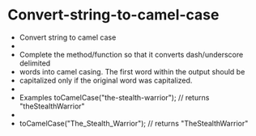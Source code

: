 # Convert-string-to-camel-case


 * Convert string to camel case
 * 
 * Complete the method/function so that it converts dash/underscore delimited
 * words into camel casing. The first word within the output should be
 * capitalized only if the original word was capitalized.
 * 
 * Examples toCamelCase("the-stealth-warrior"); // returns "theStealthWarrior"
 * 
 * toCamelCase("The_Stealth_Warrior"); // returns "TheStealthWarrior"
